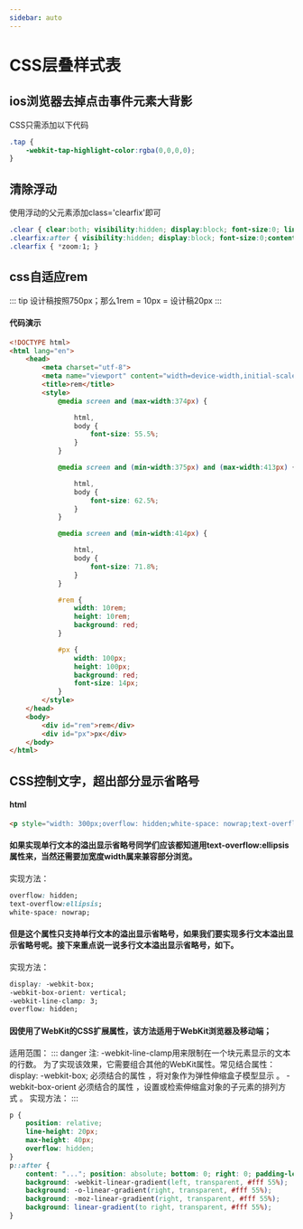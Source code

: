 ```yaml
---
sidebar: auto
---
```

# CSS层叠样式表
## ios浏览器去掉点击事件元素大背影
CSS只需添加以下代码
``` css
.tap {
    -webkit-tap-highlight-color:rgba(0,0,0,0);
}
```


## 清除浮动
使用浮动的父元素添加class='clearfix'即可
``` css
.clear { clear:both; visibility:hidden; display:block; font-size:0; line-height:0; }
.clearfix:after { visibility:hidden; display:block; font-size:0;content:" "; clear:both; height:0; }
.clearfix { *zoom:1; }
```

## css自适应rem
::: tip
设计稿按照750px；那么1rem = 10px = 设计稿20px
:::
#### 代码演示
``` html
<!DOCTYPE html>
<html lang="en">
	<head>
		<meta charset="utf-8">
		<meta name="viewport" content="width=device-width,initial-scale=1.0">
		<title>rem</title>
		<style>
			@media screen and (max-width:374px) {

				html,
				body {
					font-size: 55.5%;
				}
			}

			@media screen and (min-width:375px) and (max-width:413px) {

				html,
				body {
					font-size: 62.5%;
				}
			}

			@media screen and (min-width:414px) {

				html,
				body {
					font-size: 71.8%;
				}
			}

			#rem {
				width: 10rem;
				height: 10rem;
				background: red;
			}

			#px {
				width: 100px;
				height: 100px;
				background: red;
				font-size: 14px;
			}
		</style>
	</head>
	<body>
		<div id="rem">rem</div>
		<div id="px">px</div>
	</body>
</html>
```
## CSS控制文字，超出部分显示省略号
#### html
``` html
<p style="width: 300px;overflow: hidden;white-space: nowrap;text-overflow: ellipsis;">
```
#### 如果实现单行文本的溢出显示省略号同学们应该都知道用text-overflow:ellipsis属性来，当然还需要加宽度width属来兼容部分浏览。
实现方法：
``` css
overflow: hidden;
text-overflow:ellipsis;
white-space: nowrap;
```
#### 但是这个属性只支持单行文本的溢出显示省略号，如果我们要实现多行文本溢出显示省略号呢。接下来重点说一说多行文本溢出显示省略号，如下。
实现方法：
``` css
display: -webkit-box;
-webkit-box-orient: vertical;
-webkit-line-clamp: 3;
overflow: hidden;
```
#### 因使用了WebKit的CSS扩展属性，该方法适用于WebKit浏览器及移动端；
适用范围：
::: danger 注:
-webkit-line-clamp用来限制在一个块元素显示的文本的行数。 为了实现该效果，它需要组合其他的WebKit属性。常见结合属性：
display: -webkit-box; 必须结合的属性 ，将对象作为弹性伸缩盒子模型显示 。
-webkit-box-orient 必须结合的属性 ，设置或检索伸缩盒对象的子元素的排列方式 。
实现方法：
:::
``` css
p { 
	position: relative; 
	line-height: 20px; 
	max-height: 40px;
	overflow: hidden; 
}
p::after {
	content: "..."; position: absolute; bottom: 0; right: 0; padding-left: 40px;
	background: -webkit-linear-gradient(left, transparent, #fff 55%);
	background: -o-linear-gradient(right, transparent, #fff 55%);
	background: -moz-linear-gradient(right, transparent, #fff 55%);
	background: linear-gradient(to right, transparent, #fff 55%);
}
```